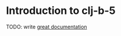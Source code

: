 # Introduction to clj-b-5

TODO: write [great documentation](http://jacobian.org/writing/what-to-write/)
